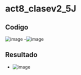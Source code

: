 # act8_clasev2_5J
## Codigo 
![image](https://github.com/user-attachments/assets/4a35bed5-aaf1-47bc-a931-2692f7dd0809)
-![image](https://github.com/user-attachments/assets/da92c306-0ad3-4518-98ba-68758cfd4130)




## Resultado
- ![image](https://github.com/user-attachments/assets/471048d0-fd37-4ad7-bb90-6d979ff07412)



